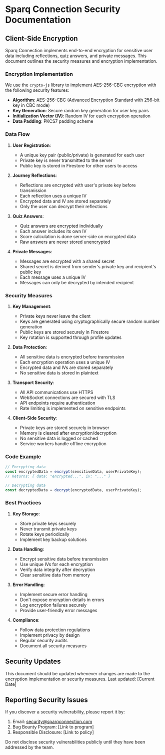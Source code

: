 # Sparq Connection Security Documentation

## Client-Side Encryption

Sparq Connection implements end-to-end encryption for sensitive user data including reflections, quiz answers, and private messages. This document outlines the security measures and encryption implementation.

### Encryption Implementation

We use the `crypto-js` library to implement AES-256-CBC encryption with the following security features:

- **Algorithm**: AES-256-CBC (Advanced Encryption Standard with 256-bit key in CBC mode)
- **Key Generation**: Secure random key generation for user key pairs
- **Initialization Vector (IV)**: Random IV for each encryption operation
- **Data Padding**: PKCS7 padding scheme

### Data Flow

1. **User Registration**:
   - A unique key pair (public/private) is generated for each user
   - Private key is never transmitted to the server
   - Public key is stored in Firestore for other users to access

2. **Journey Reflections**:
   - Reflections are encrypted with user's private key before transmission
   - Each reflection uses a unique IV
   - Encrypted data and IV are stored separately
   - Only the user can decrypt their reflections

3. **Quiz Answers**:
   - Quiz answers are encrypted individually
   - Each answer includes its own IV
   - Score calculation is done server-side on encrypted data
   - Raw answers are never stored unencrypted

4. **Private Messages**:
   - Messages are encrypted with a shared secret
   - Shared secret is derived from sender's private key and recipient's public key
   - Each message uses a unique IV
   - Messages can only be decrypted by intended recipient

### Security Measures

1. **Key Management**:
   - Private keys never leave the client
   - Keys are generated using cryptographically secure random number generation
   - Public keys are stored securely in Firestore
   - Key rotation is supported through profile updates

2. **Data Protection**:
   - All sensitive data is encrypted before transmission
   - Each encryption operation uses a unique IV
   - Encrypted data and IVs are stored separately
   - No sensitive data is stored in plaintext

3. **Transport Security**:
   - All API communications use HTTPS
   - WebSocket connections are secured with TLS
   - API endpoints require authentication
   - Rate limiting is implemented on sensitive endpoints

4. **Client-Side Security**:
   - Private keys are stored securely in browser
   - Memory is cleared after encryption/decryption
   - No sensitive data is logged or cached
   - Service workers handle offline encryption

### Code Example

```typescript
// Encrypting data
const encryptedData = encrypt(sensitiveData, userPrivateKey);
// Returns: { data: "encrypted...", iv: "..." }

// Decrypting data
const decryptedData = decrypt(encryptedData, userPrivateKey);
```

### Best Practices

1. **Key Storage**:
   - Store private keys securely
   - Never transmit private keys
   - Rotate keys periodically
   - Implement key backup solutions

2. **Data Handling**:
   - Encrypt sensitive data before transmission
   - Use unique IVs for each encryption
   - Verify data integrity after decryption
   - Clear sensitive data from memory

3. **Error Handling**:
   - Implement secure error handling
   - Don't expose encryption details in errors
   - Log encryption failures securely
   - Provide user-friendly error messages

4. **Compliance**:
   - Follow data protection regulations
   - Implement privacy by design
   - Regular security audits
   - Document all security measures

## Security Updates

This document should be updated whenever changes are made to the encryption implementation or security measures. Last updated: [Current Date]

## Reporting Security Issues

If you discover a security vulnerability, please report it by:
1. Email: security@sparqconnection.com
2. Bug Bounty Program: [Link to program]
3. Responsible Disclosure: [Link to policy]

Do not disclose security vulnerabilities publicly until they have been addressed by the team. 